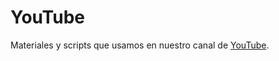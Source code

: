 # YouTube
Materiales y scripts que usamos en nuestro canal de <a href="https://www.youtube.com/channel/UCf7zkU3ITDaiGk0rYStub3w">YouTube</a>.
